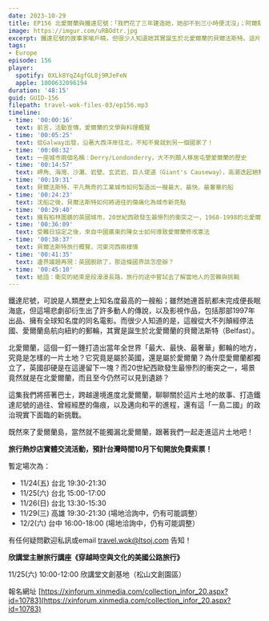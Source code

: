 ```yaml
---
date: 2023-10-29
title: EP156 北愛爾蘭與鐵達尼號：「我們花了三年建造她，她卻不到三小時便沈沒」；阿爾斯特的傷痕如何癒合？
image: https://imgur.com/uRBOdtr.jpg
excerpt: 鐵達尼號的故事家喻戶曉，但很少人知道她其實誕生於北愛爾蘭的貝爾法斯特。這片孕育出鐵達尼號的土地，究竟是怎樣的地方？怎樣的歷史因素，讓愛爾蘭島上出現兩個國家並存局面？又是怎樣的問題，導致30年層出不窮的武裝衝突？和我們一起認識北愛爾蘭的過去與現在！
tags:
- Europe
episode: 156
player:
  spotify: 0XLk8YqZ4gfGL8j9RJeFeN
  apple: 1000632096194
duration: '48:15'
guid: GUID-156
filepath: travel-wok-files-03/ep156.mp3
timeline:
- time: '00:00:16'
  text: 前言，活動宣傳，愛爾蘭的文學與料理概覽
- time: '00:05:25'
  text: 從Galway出發，沿著大西洋岸往北，不知不覺就到另一個國家了！
- time: '00:08:32'
  text: 一座城市兩個名稱：Derry/Londonderry，大不列顛人移居屯墾愛爾蘭的歷史
- time: '00:14:57'
  text: 岬角、海灣、沙灘、岩壁、玄武岩、巨人堤道（Giant's Causeway），高潮迭起絕無冷場的北部海岸 Antrim Coast
- time: '00:19:31'
  text: 貝爾法斯特，平凡無奇的工業城市如何製造出一艘最大、最快、最奢華的船
- time: '00:24:23'
  text: 沈船之後，貝爾法斯特如何將過往的傷痛化為城市新亮點
- time: '00:29:40'
  text: 擁有柏林圍牆的英國城市，20世紀西歐發生最慘烈的衝突之一，1968-1998的北愛爾蘭問題時代
- time: '00:36:09'
  text: 受難日協定之後，來自中國廣東的陳女士如何導致愛爾蘭修改憲法
- time: '00:38:37'
  text: 貝爾法斯特旅行概覽，河東河西兩樣情
- time: '00:41:35'
  text: 邊界議題再現：英國脫歐了，那這條國界該怎麼辦？
- time: '00:45:10'
  text: 結語：衝突的結束是段漫漫長路，旅行的途中嘗試去了解當地人的苦難與挑戰
---
```

鐵達尼號，可說是人類歷史上知名度最高的一艘船；雖然她連首航都未完成便長眠海底，但這場悲劇卻衍生出了許多動人的傳說，以及影視作品，包括那部1997年出品、擁有全球知名度的同名電影。而很少人知道的是，這艘從大不列顛經停法國、愛爾蘭島航向紐約的郵輪，其實是誕生於北愛爾蘭的貝爾法斯特（Belfast）。

北愛爾蘭，這個一釘一錘打造出當年全世界「最大、最快、最奢華」郵輪的地方，究竟是怎樣的一片土地？它究竟是屬於英國，還是屬於愛爾蘭？為什麼愛爾蘭都獨立了，英國卻硬是在這邊留下一塊？而20世紀西歐發生最慘烈的衝突之一，場景竟然就是在北愛爾蘭，而且至今仍然可以見到遺跡？

這集我們將搭著巴士，跨越邊境進度北愛爾蘭，聊聊關於這片土地的故事、打造鐵達尼號的過往、曾經經歷的傷痕，以及邁向和平的進程，還有這「一島二國」的政治現實下面臨的新挑戰。

既然來了愛爾蘭島，當然就不能獨漏北愛爾蘭，跟著我們一起走進這片土地吧！

**旅行熱炒店實體交流活動，預計台灣時間10月下旬開放免費索票！**

暫定場次為：

* 11/24(五) 台北 19:30-21:30
* 11/25(六) 台北 15:00-17:00
* 11/26(日) 台北 13:30-15:30
* 11/29(三) 高雄 19:30-21:30 (場地洽詢中，仍有可能調整）
* 12/2(六) 台中 16:00-18:00 (場地洽詢中，仍有可能調整）

有任何疑問歡迎私訊或email travel.wok@ltsoj.com 告知！

**欣講堂主辦旅行講座《穿越時空與文化的美國公路旅行》**

11/25(六) 10:00-12:00 欣講堂文創基地（松山文創園區）

報名網址 [https://xinforum.xinmedia.com/collection_infor_20.aspx?id=10783](https://xinforum.xinmedia.com/collection_infor_20.aspx?id=10783)
